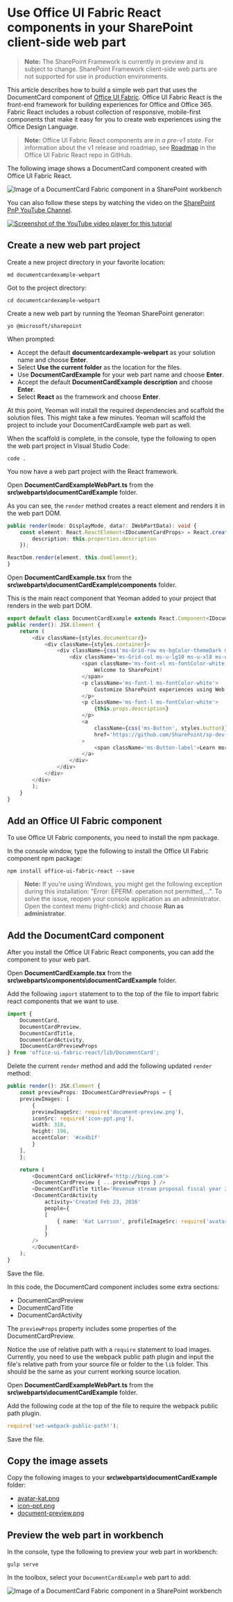 # Use Office UI Fabric React components in your SharePoint client-side web part

>**Note:** The SharePoint Framework is currently in preview and is subject to change. SharePoint Framework client-side web parts are not supported for use in production environments.

This article describes how to build a simple web part that uses the DocumentCard component of [Office UI Fabric](https://github.com/OfficeDev/office-ui-fabric-react). Office UI Fabric React is the front-end framework for building experiences for Office and Office 365. Fabric React includes a robust collection of responsive, mobile-first components that make it easy for you to create web experiences using the Office Design Language.

>**Note:** Office UI Fabric React components are in *a pre-v1 state*. For information about the v1 release and roadmap, see [Roadmap](https://github.com/OfficeDev/office-ui-fabric-react/blob/master/ghdocs/ROADMAP.md) in the Office UI Fabric React repo in GitHub. 

The following image shows a DocumentCard component created with Office UI Fabric React.

![Image of a DocumentCard Fabric component in a SharePoint workbench](../../../../images/fabric-components-doc-card-view-ex.png)

You can also follow these steps by watching the video on the [SharePoint PnP YouTube Channel](https://www.youtube.com/watch?v=P8WmNhcSWHU&list=PLR9nK3mnD-OXvSWvS2zglCzz4iplhVrKq). 

<a href="https://www.youtube.com/watch?v=P8WmNhcSWHU&list=PLR9nK3mnD-OXvSWvS2zglCzz4iplhVrKq">
<img src="../../../../images/spfx-youtube-tutorial3.png" alt="Screenshot of the YouTube video player for this tutorial" />
</a>


## Create a new web part project

Create a new project directory in your favorite location:

```
md documentcardexample-webpart
```
    
Got to the project directory:

```
cd documentcardexample-webpart
```

Create a new web part by running the Yeoman SharePoint generator:

```
yo @microsoft/sharepoint
```
    
When prompted:

* Accept the default **documentcardexample-webpart** as your solution name and choose **Enter**.
* Select **Use the current folder** as the location for the files.
* Use **DocumentCardExample** for your web part name and choose **Enter**.
* Accept the default **DocumentCardExample description** and choose **Enter**.
* Select **React** as the framework and choose **Enter**.

At this point, Yeoman will install the required dependencies and scaffold the solution files. This might take a few minutes. Yeoman will scaffold the project to include your DocumentCardExample web part as well.
	
When the scaffold is complete, in the console, type the following to open the web part project in Visual Studio Code:

```
code .
```
	
You now have a web part project with the React framework.

Open **DocumentCardExampleWebPart.ts** from the **src\webparts\documentCardExample** folder. 

As you can see, the `render` method creates a react element and renders it in the web part DOM.

```ts
public render(mode: DisplayMode, data?: IWebPartData): void {
	const element: React.ReactElement<IDocumentCardProps> = React.createElement(DocumentCard, {
		description: this.properties.description
	});

ReactDom.render(element, this.domElement);
}
```
	
Open **DocumentCardExample.tsx** from the **src\webparts\documentCardExample\components** folder. 
	
This is the main react component that Yeoman added to your project that renders in the web part DOM.

```ts
export default class DocumentCardExample extends React.Component<IDocumentCardProps, {}> {
public render(): JSX.Element {
	return (
		<div className={styles.documentcard}>
			<div className={styles.container}>
				<div className={css('ms-Grid-row ms-bgColor-themeDark ms-fontColor-white', styles.row)}>
					<div className='ms-Grid-col ms-u-lg10 ms-u-xl8 ms-u-xlPush2 ms-u-lgPush1'>
						<span className='ms-font-xl ms-fontColor-white'>
							Welcome to SharePoint!
						</span>
						<p className='ms-font-l ms-fontColor-white'>
							Customize SharePoint experiences using Web Parts.
						</p>
						<p className='ms-font-l ms-fontColor-white'>
							{this.props.description}
						</p>
						<a
							className={css('ms-Button', styles.button)}
							href='https://github.com/SharePoint/sp-dev-docs/wiki'
						>
							<span className='ms-Button-label'>Learn more</span>
						</a>
					</div>
				</div>
			</div>
		</div>
		);
	}
}
```

## Add an Office UI Fabric component

To use Office UI Fabric components, you need to install the npm package.

In the console window, type the following to install the Office UI Fabric component npm package:

```
npm install office-ui-fabric-react --save
```

>**Note:** If you're using Windows, you might get the following exception during this installation: "Error: EPERM: operation not permitted,...". To solve the issue, reopen your console application as an administrator. Open the context menu (right-click) and choose **Run as administrator**. 

## Add the DocumentCard component

After you install the Office UI Fabric React components, you can add the component to your web part. 

Open **DocumentCardExample.tsx** from the **src\webparts\components\documentCardExample** folder. 

Add the following `import` statement to to the top of the file to import fabric react components that we want to use.

```ts
import {
	DocumentCard,
	DocumentCardPreview,
	DocumentCardTitle,
	DocumentCardActivity,
	IDocumentCardPreviewProps
} from 'office-ui-fabric-react/lib/DocumentCard';
```

Delete the current `render` method and add the following updated `render` method:

```ts
public render(): JSX.Element {
	const previewProps: IDocumentCardPreviewProps = {
	previewImages: [
		{
		previewImageSrc: require('document-preview.png'),
		iconSrc: require('icon-ppt.png'),
		width: 318,
		height: 196,
		accentColor: '#ce4b1f'
		}
	],
	};

	return (
		<DocumentCard onClickHref='http://bing.com'>
		<DocumentCardPreview { ...previewProps } />
		<DocumentCardTitle title='Revenue stream proposal fiscal year 2016 version02.pptx'/>
		<DocumentCardActivity
			activity='Created Feb 23, 2016'
			people={
			[
				{ name: 'Kat Larrson', profileImageSrc: require('avatar-kat.png') }
			]
			}
		/>
		</DocumentCard>
	);
}
```

Save the file.

In this code, the DocumentCard component includes some extra sections:

* DocumentCardPreview
* DocumentCardTitle
* DocumentCardActivity

The `previewProps` property includes some properties of the DocumentCardPreview.

Notice the use of relative path with a `require` statement to load images. Currently, you need to use the webpack public path plugin and input the file's relative path from your source file or folder to the `lib` folder. This should be the same as your current working source location.
	
Open **DocumentCardExampleWebPart.ts** from the **src\webparts\documentCardExample** folder. 
	
Add the following code at the top of the file to require the webpack public path plugin.
	
```ts
require('set-webpack-public-path!');
```
	
Save the file.

## Copy the image assets

Copy the following images to your **src\webparts\documentCardExample** folder:

* [avatar-kat.png](https://github.com/SharePoint/sp-dev-docs/blob/master/assets/avatar-kat.png)
* [icon-ppt.png](https://github.com/SharePoint/sp-dev-docs/tree/master/assets/icon-ppt.png)
* [document-preview.png](https://github.com/SharePoint/sp-dev-docs/tree/master/assets/document-preview.png)

## Preview the web part in workbench

In the console, type the following to preview your web part in workbench:
	
```
gulp serve
```
	
In the toolbox, select your `DocumentCardExample` web part to add:
	
![Image of a DocumentCard Fabric component in a SharePoint workbench](../../../../images/fabric-components-doc-card-view-ex.png)

